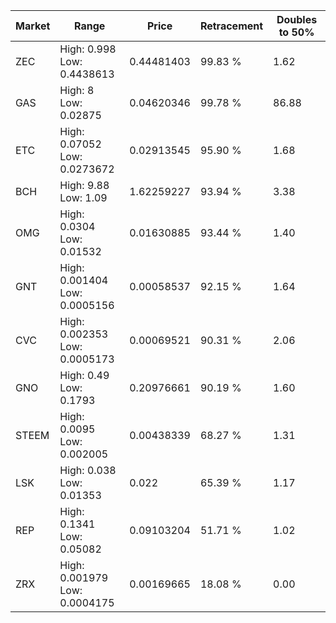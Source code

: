 | Market | Range | Price| Retracement | Doubles to 50% |
| --- | --- | --- | --- | --- |
| ZEC | High: 0.998<br />Low: 0.4438613 | 0.44481403 | 99.83 % | 1.62 |
| GAS | High: 8<br />Low: 0.02875 | 0.04620346 | 99.78 % | 86.88 |
| ETC | High: 0.07052<br />Low: 0.0273672 | 0.02913545 | 95.90 % | 1.68 |
| BCH | High: 9.88<br />Low: 1.09 | 1.62259227 | 93.94 % | 3.38 |
| OMG | High: 0.0304<br />Low: 0.01532 | 0.01630885 | 93.44 % | 1.40 |
| GNT | High: 0.001404<br />Low: 0.0005156 | 0.00058537 | 92.15 % | 1.64 |
| CVC | High: 0.002353<br />Low: 0.0005173 | 0.00069521 | 90.31 % | 2.06 |
| GNO | High: 0.49<br />Low: 0.1793 | 0.20976661 | 90.19 % | 1.60 |
| STEEM | High: 0.0095<br />Low: 0.002005 | 0.00438339 | 68.27 % | 1.31 |
| LSK | High: 0.038<br />Low: 0.01353 | 0.022 | 65.39 % | 1.17 |
| REP | High: 0.1341<br />Low: 0.05082 | 0.09103204 | 51.71 % | 1.02 |
| ZRX | High: 0.001979<br />Low: 0.0004175 | 0.00169665 | 18.08 % | 0.00 |
